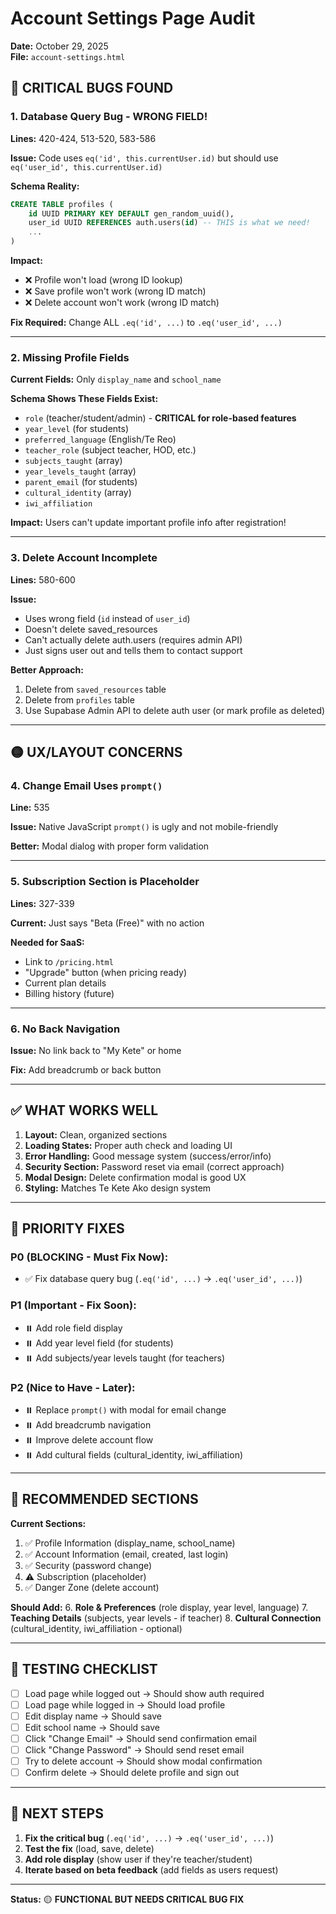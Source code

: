 # Account Settings Page Audit
**Date:** October 29, 2025  
**File:** `account-settings.html`

## 🔴 CRITICAL BUGS FOUND

### 1. **Database Query Bug - WRONG FIELD!**
**Lines:** 420-424, 513-520, 583-586

**Issue:** Code uses `eq('id', this.currentUser.id)` but should use `eq('user_id', this.currentUser.id)`

**Schema Reality:**
```sql
CREATE TABLE profiles (
    id UUID PRIMARY KEY DEFAULT gen_random_uuid(),
    user_id UUID REFERENCES auth.users(id) -- THIS is what we need!
    ...
)
```

**Impact:** 
- ❌ Profile won't load (wrong ID lookup)
- ❌ Save profile won't work (wrong ID match)
- ❌ Delete account won't work (wrong ID match)

**Fix Required:** Change ALL `.eq('id', ...)` to `.eq('user_id', ...)`

---

### 2. **Missing Profile Fields**
**Current Fields:** Only `display_name` and `school_name`

**Schema Shows These Fields Exist:**
- `role` (teacher/student/admin) - **CRITICAL for role-based features**
- `year_level` (for students)
- `preferred_language` (English/Te Reo)
- `teacher_role` (subject teacher, HOD, etc.)
- `subjects_taught` (array)
- `year_levels_taught` (array)
- `parent_email` (for students)
- `cultural_identity` (array)
- `iwi_affiliation`

**Impact:** Users can't update important profile info after registration!

---

### 3. **Delete Account Incomplete**
**Lines:** 580-600

**Issue:** 
- Uses wrong field (`id` instead of `user_id`)
- Doesn't delete saved_resources
- Can't actually delete auth.users (requires admin API)
- Just signs user out and tells them to contact support

**Better Approach:**
1. Delete from `saved_resources` table
2. Delete from `profiles` table
3. Use Supabase Admin API to delete auth user (or mark profile as deleted)

---

## 🟡 UX/LAYOUT CONCERNS

### 4. **Change Email Uses `prompt()`**
**Line:** 535

**Issue:** Native JavaScript `prompt()` is ugly and not mobile-friendly

**Better:** Modal dialog with proper form validation

---

### 5. **Subscription Section is Placeholder**
**Lines:** 327-339

**Current:** Just says "Beta (Free)" with no action

**Needed for SaaS:**
- Link to `/pricing.html`
- "Upgrade" button (when pricing ready)
- Current plan details
- Billing history (future)

---

### 6. **No Back Navigation**
**Issue:** No link back to "My Kete" or home

**Fix:** Add breadcrumb or back button

---

## ✅ WHAT WORKS WELL

1. **Layout:** Clean, organized sections
2. **Loading States:** Proper auth check and loading UI
3. **Error Handling:** Good message system (success/error/info)
4. **Security Section:** Password reset via email (correct approach)
5. **Modal Design:** Delete confirmation modal is good UX
6. **Styling:** Matches Te Kete Ako design system

---

## 🎯 PRIORITY FIXES

### P0 (BLOCKING - Must Fix Now):
- ✅ Fix database query bug (`.eq('id', ...)` → `.eq('user_id', ...)`)

### P1 (Important - Fix Soon):
- ⏸️ Add role field display
- ⏸️ Add year level field (for students)
- ⏸️ Add subjects/year levels taught (for teachers)

### P2 (Nice to Have - Later):
- ⏸️ Replace `prompt()` with modal for email change
- ⏸️ Add breadcrumb navigation
- ⏸️ Improve delete account flow
- ⏸️ Add cultural fields (cultural_identity, iwi_affiliation)

---

## 📝 RECOMMENDED SECTIONS

**Current Sections:**
1. ✅ Profile Information (display_name, school_name)
2. ✅ Account Information (email, created, last login)
3. ✅ Security (password change)
4. ⚠️ Subscription (placeholder)
5. ✅ Danger Zone (delete account)

**Should Add:**
6. **Role & Preferences** (role display, year level, language)
7. **Teaching Details** (subjects, year levels - if teacher)
8. **Cultural Connection** (cultural_identity, iwi_affiliation - optional)

---

## 🧪 TESTING CHECKLIST

- [ ] Load page while logged out → Should show auth required
- [ ] Load page while logged in → Should load profile
- [ ] Edit display name → Should save
- [ ] Edit school name → Should save
- [ ] Click "Change Email" → Should send confirmation email
- [ ] Click "Change Password" → Should send reset email
- [ ] Try to delete account → Should show modal confirmation
- [ ] Confirm delete → Should delete profile and sign out

---

## 🚀 NEXT STEPS

1. **Fix the critical bug** (`.eq('id', ...)` → `.eq('user_id', ...)`)
2. **Test the fix** (load, save, delete)
3. **Add role display** (show user if they're teacher/student)
4. **Iterate based on beta feedback** (add fields as users request)

---

**Status:** 🟡 **FUNCTIONAL BUT NEEDS CRITICAL BUG FIX**


